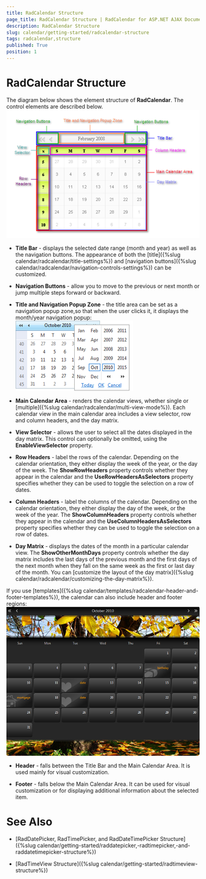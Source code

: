 ```yaml
---
title: RadCalendar Structure
page_title: RadCalendar Structure | RadCalendar for ASP.NET AJAX Documentation
description: RadCalendar Structure
slug: calendar/getting-started/radcalendar-structure
tags: radcalendar,structure
published: True
position: 1
---
```


# RadCalendar Structure



The diagram below shows the element structure of **RadCalendar**. The control elements are described below.
![RadCalendar structure](images/RadcalendarStructure.png)

* **Title Bar** - displays the selected date range (month and year) as well as the navigation buttons. The appearance of both the [title]({%slug calendar/radcalendar/title-settings%}) and [navigation buttons]({%slug calendar/radcalendar/navigation-controls-settings%}) can be customized.

* **Navigation Buttons** - allow you to move to the previous or next month or jump multiple steps forward or backward.

* **Title and Navigation Popup Zone** - the title area can be set as a navigation popup zone,so that when the user clicks it, it displays the month/year navigation popup:
![Overview of RadCalendar structure](images/calendar_overviewstructure_002.png)

* **Main Calendar Area** - renders the calendar views, whether single or [multiple]({%slug calendar/radcalendar/multi-view-mode%}). Each calendar view in the main calendar area includes a view selector, row and column headers, and the day matrix.

* **View Selector** - allows the user to select all the dates displayed in the day matrix. This control can optionally be omitted, using the **EnableViewSelector** property.

* **Row Headers** - label the rows of the calendar. Depending on the calendar orientation, they either display the week of the year, or the day of the week. The **ShowRowHeaders** property controls whether they appear in the calendar and the **UseRowHeadersAsSelectors** property specifies whether they can be used to toggle the selection on a row of dates.

* **Column Headers** - label the columns of the calendar. Depending on the calendar orientation, they either display the day of the week, or the week of the year. The **ShowColumnHeaders** property controls whether they appear in the calendar and the **UseColumnHeadersAsSelectors** property specifies whether they can be used to toggle the selection on a row of dates.

* **Day Matrix** - displays the dates of the month in a particular calendar view. The **ShowOtherMonthDays** property controls whether the day matrix includes the last days of the previous month and the first days of the next month when they fall on the same week as the first or last day of the month. You can [customize the layout of the day matrix]({%slug calendar/radcalendar/customizing-the-day-matrix%}).

If you use [templates]({%slug calendar/templates/radcalendar-header-and-footer-templates%}), the calendar can also include header and footer regions:
![Customized RadCalendar](images/calendar_overviewstructure_003.png)

* **Header** - falls between the Title Bar and the Main Calendar Аrea. It is used mainly for visual customization.

* **Footer** - falls below the Main Calendar Area. It can be used for visual customization or for displaying additional information about the selected item.

# See Also

 * [RadDatePicker, RadTimePicker, and RadDateTimePicker Structure]({%slug calendar/getting-started/raddatepicker,-radtimepicker,-and-raddatetimepicker-structure%})

 * [RadTimeView Structure]({%slug calendar/getting-started/radtimeview-structure%})
